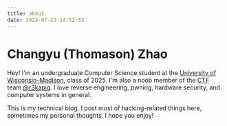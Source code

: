 ```yaml
---
title: about
date: 2022-07-23 14:52:53
---
```


# Changyu (Thomason) Zhao

Hey! I'm an undergraduate Computer Science student at the [University of Wisconsin-Madison](https://www.wisc.edu/), class of 2025. I'm also a noob member of the [CTF](https://ctftime.org/about/) team [@r3kapig](https://r3kapig.com/). I love reverse engineering, pwning, hardware security, and computer systems in general. 

This is my technical blog. I post most of hacking-related things here, sometimes my personal thoughts. I hope you enjoy!

